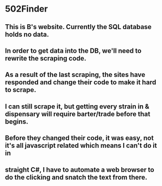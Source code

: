 # 502Finder
## This is B's website. Currently the SQL database holds no data.
## In order to get data into the DB, we'll need to rewrite the scraping code.
## As a result of the last scraping, the sites have responded and change their code to make it hard to scrape.
## I can still scrape it, but getting every strain in & dispensary will require barter/trade before that begins.
## Before they changed their code, it was easy, not it's all javascript related which means I can't do it in
## straight C#, I have to automate a web browser to do the clicking and snatch the text from there.